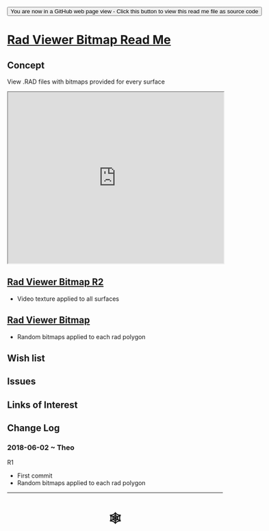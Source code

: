 <span style=display:none; >[You are now in a GitHub source code view - click this link to view Read Me file as a web page]( http://www.ladybug.tools/spider/index.html#rad-viewer/rad-viewer-bitmap/README.md "View file as a web page." ) </span>

<div><input type=button onclick="window.location.href='https://github.com/ladybug-tools/spider/blob/master/rad-viewer/rad-viewer-bitmap/README.md'"
value="You are now in a GitHub web page view - Click this button to view this read me file as source code" ></div>

# [Rad Viewer Bitmap Read Me]( #rad-viewer/rad-viewer-bitmap/README.md )


## Concept

View .RAD files with bitmaps provided for every surface



<div><iframe class=iframeReadMe src=https://www.ladybug.tools/spider/rad-viewer/rad-viewer-bitmap/r2/rad-viewer-bitmap.html width=100% height=400px >Iframes are not displayed on github.com</iframe></div>

## [Rad Viewer Bitmap R2]( https://www.ladybug.tools/spider/rad-viewer/rad-viewer-bitmap/r2/rad-viewer-bitmap.html )

* Video texture applied to all surfaces


## [Rad Viewer Bitmap]( https://www.ladybug.tools/spider/rad-viewer/rad-viewer-bitmap/r1/rad-viewer-bitmap.html )

* Random bitmaps applied to each rad polygon

## Wish list


## Issues



## Links of Interest



## Change Log

### 2018-06-02 ~ Theo

R1
* First commit
* Random bitmaps applied to each rad polygon


***

# <center title="hello!" ><a href=javascript:window.scrollTo(0,0); style=text-decoration:none; > &#x1f578; </a></center>



